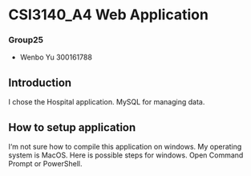 # CSI3140_A4 Web Application
### Group25
* Wenbo Yu 300161788

## Introduction
I chose the Hospital application. MySQL for managing data.

## How to setup application
I‘m not sure how to compile this application on windows. My operating system is MacOS.
Here is possible steps for windows.
Open Command Prompt or PowerShell.
